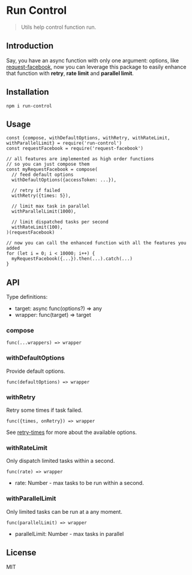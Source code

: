 # Run Control

> Utils help control function run.

## Introduction

Say, you have an async function with only one argument: options, like [request-facebook](https://github.com/zhaoyao91/request-facebook), now
you can leverage this package to easily enhance that function with **retry**, **rate limit** and **parallel limit**.

## Installation

```
npm i run-control
``` 

## Usage

```ecmascript 6
const {compose, withDefaultOptions, withRetry, withRateLimit, withParallelLimit} = require('run-control')
const requestFacebook = require('request-facebook')

// all features are implemented as high order functions
// so you can just compose them
const myRequestFacebook = compose(
  // feed default options
  withDefaultOptions({accessToken: ...}),
  
  // retry if failed
  withRetry({times: 5}),
  
  // limit max task in parallel
  withParallelLimit(1000),
  
  // limit dispatched tasks per second
  withRateLimit(100),
)(requestFacebook)

// now you can call the enhanced function with all the features you added
for (let i = 0; i < 10000; i++) {
  myRequestFacebook({...}).then(...).catch(...)
}
```

## API

Type definitions:

- target: async func(options?) => any
- wrapper: func(target) => target

### compose

`func(...wrappers) => wrapper`

### withDefaultOptions

Provide default options.

`func(defaultOptions) => wrapper`

### withRetry

Retry some times if task failed.

`func({times, onRetry}) => wrapper`

See [retry-times](https://github.com/zhaoyao91/retry-times) for more about the available options.

### withRateLimit

Only dispatch limited tasks within a second.

`func(rate) => wrapper`

- rate: Number - max tasks to be run within a second.

### withParallelLimit

Only limited tasks can be run at a any moment.

`func(parallelLimit) => wrapper`

- parallelLimit: Number - max tasks in parallel

## License

MIT